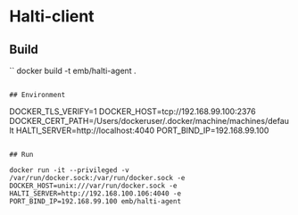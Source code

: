 # Halti-client


## Build
``
docker build -t emb/halti-agent .
```

## Environment
```
DOCKER_TLS_VERIFY=1
DOCKER_HOST=tcp://192.168.99.100:2376
DOCKER_CERT_PATH=/Users/dockeruser/.docker/machine/machines/default
HALTI_SERVER=http://localhost:4040
PORT_BIND_IP=192.168.99.100
```

## Run

docker run -it --privileged -v /var/run/docker.sock:/var/run/docker.sock -e DOCKER_HOST=unix:///var/run/docker.sock -e HALTI_SERVER=http://192.168.100.106:4040 -e PORT_BIND_IP=192.168.99.100 emb/halti-agent
